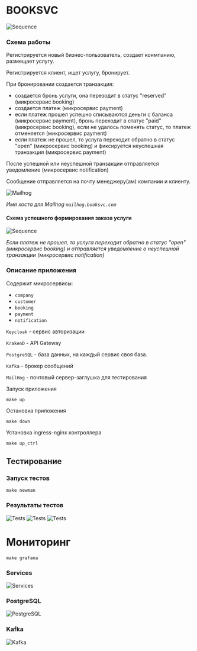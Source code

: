 # BOOKSVC


![Sequence](./scheme.jpeg?raw=true "App scheme")


### Схема работы

Pегистрируется новый бизнес-пользователь, создает конмпанию, размещает услугу.

Регистрируется клиент, ищет услугу, бронирует.

При бронировании создается транзакция: 
- создается бронь услуги, она перезодит в статус "reserved" (микросервис booking)
- создается платеж (микросервис payment)
- eсли платеж прошел успешно списываются деньги с баланса (микросервис payment), бронь переходит в статус "paid" (микросервис booking), eсли не удалось поменять статус, то платеж отменяется (микросервис payment)
- если платеж не прошел, то услуга переходит обратно в статус "open" (микросервис booking) и фиксируется неуспешная транзакция (микросервис payment)

После успешной или неуспешной транзакции отправляется уведомление (микросервис notification)

Сообщение отправляется на почту менеджеру(ам) компании и клиенту.


![Mailhog](./mailhog.jpg?raw=true "Tests")

*Имя хоста для Mailhog `mailhog.booksvc.com`*


#### Схема успешного формирования заказа услуги


![Sequence](./booking_ok.jpeg?raw=true "Tests")

*Если платеж не прошел, то услуга переходит обратно в статус "open" (микросервис booking) и отправляется уведомление о неуспешной транзакции (микросервис notification)*



### Описание приложения

Содержит микросервисы: 
- ``company`` 
- ``customer`` 
- ``booking`` 
- ``payment`` 
- ``notification``


`Keycloak` - сервис авторизации

`KrakenD` - API Gateway

`PostgreSQL` - база данных, на каждый сервис своя база.

`Kafka` - брокер сообщений

`MailHog` - почтовый сервер-заглушка для тестирования



Запуск приложения

    make up

Остановка приложения
    
    make down

Установка ingress-nginx контроллера

    make up_ctrl



## Тестирование

### Запуск тестов

    make newman

### Результаты тестов


![Tests](./newman/screen1.jpg?raw=true "Tests")
![Tests](./newman/screen2.jpg?raw=true "Tests")
![Tests](./newman/screen3.jpg?raw=true "Tests")


# Мониторинг


    make grafana


### Services

![Services](./dashboard1.jpg?raw=true "Services")

### PostgreSQL


![PostgreSQL](./dashboard2.jpg?raw=true "PostgreSQL")

### Kafka

![Kafka](./dashboard3.jpg?raw=true "Kafka")

